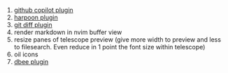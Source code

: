 1) [github copilot plugin](https://github.com/github/copilot.vim)
2) [harpoon plugin](https://github.com/ThePrimeagen/harpoon)
3) [git diff plugin](https://github.com/sindrets/diffview.nvim)
4) render markdown in nvim buffer view
5) resize panes of telescope preview (give more width to preview and less to filesearch. Even reduce in 1 point the font size within telescope)
6) oil icons
7) [dbee plugin](https://github.com/kndndrj/nvim-dbee)
